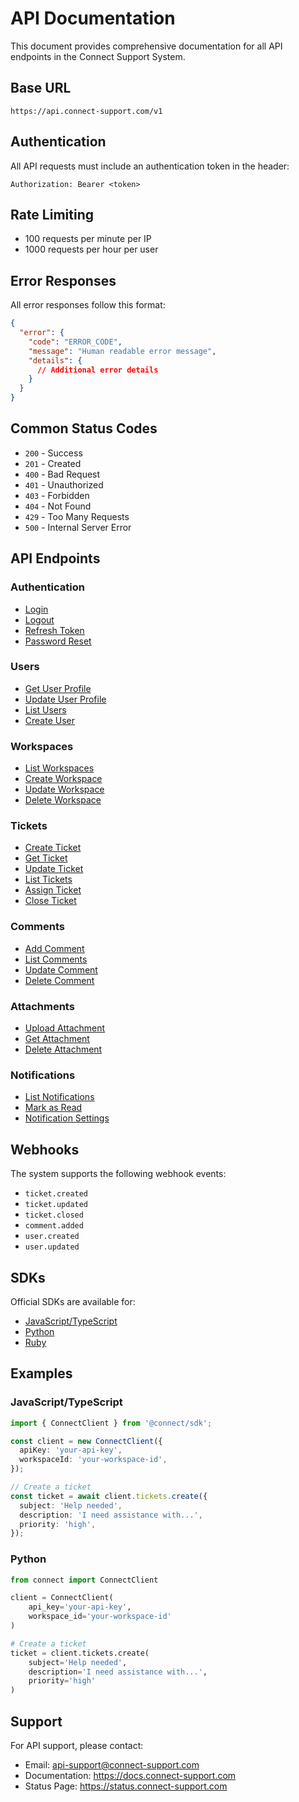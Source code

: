 # API Documentation

This document provides comprehensive documentation for all API endpoints in the Connect Support System.

## Base URL

```
https://api.connect-support.com/v1
```

## Authentication

All API requests must include an authentication token in the header:

```http
Authorization: Bearer <token>
```

## Rate Limiting

- 100 requests per minute per IP
- 1000 requests per hour per user

## Error Responses

All error responses follow this format:

```json
{
  "error": {
    "code": "ERROR_CODE",
    "message": "Human readable error message",
    "details": {
      // Additional error details
    }
  }
}
```

## Common Status Codes

- `200` - Success
- `201` - Created
- `400` - Bad Request
- `401` - Unauthorized
- `403` - Forbidden
- `404` - Not Found
- `429` - Too Many Requests
- `500` - Internal Server Error

## API Endpoints

### Authentication

- [Login](./auth/login.md)
- [Logout](./auth/logout.md)
- [Refresh Token](./auth/refresh-token.md)
- [Password Reset](./auth/password-reset.md)

### Users

- [Get User Profile](./users/get-profile.md)
- [Update User Profile](./users/update-profile.md)
- [List Users](./users/list-users.md)
- [Create User](./users/create-user.md)

### Workspaces

- [List Workspaces](./workspaces/list-workspaces.md)
- [Create Workspace](./workspaces/create-workspace.md)
- [Update Workspace](./workspaces/update-workspace.md)
- [Delete Workspace](./workspaces/delete-workspace.md)

### Tickets

- [Create Ticket](./tickets/create-ticket.md)
- [Get Ticket](./tickets/get-ticket.md)
- [Update Ticket](./tickets/update-ticket.md)
- [List Tickets](./tickets/list-tickets.md)
- [Assign Ticket](./tickets/assign-ticket.md)
- [Close Ticket](./tickets/close-ticket.md)

### Comments

- [Add Comment](./comments/add-comment.md)
- [List Comments](./comments/list-comments.md)
- [Update Comment](./comments/update-comment.md)
- [Delete Comment](./comments/delete-comment.md)

### Attachments

- [Upload Attachment](./attachments/upload-attachment.md)
- [Get Attachment](./attachments/get-attachment.md)
- [Delete Attachment](./attachments/delete-attachment.md)

### Notifications

- [List Notifications](./notifications/list-notifications.md)
- [Mark as Read](./notifications/mark-as-read.md)
- [Notification Settings](./notifications/settings.md)

## Webhooks

The system supports the following webhook events:

- `ticket.created`
- `ticket.updated`
- `ticket.closed`
- `comment.added`
- `user.created`
- `user.updated`

## SDKs

Official SDKs are available for:

- [JavaScript/TypeScript](./sdk/javascript.md)
- [Python](./sdk/python.md)
- [Ruby](./sdk/ruby.md)

## Examples

### JavaScript/TypeScript

```typescript
import { ConnectClient } from '@connect/sdk';

const client = new ConnectClient({
  apiKey: 'your-api-key',
  workspaceId: 'your-workspace-id',
});

// Create a ticket
const ticket = await client.tickets.create({
  subject: 'Help needed',
  description: 'I need assistance with...',
  priority: 'high',
});
```

### Python

```python
from connect import ConnectClient

client = ConnectClient(
    api_key='your-api-key',
    workspace_id='your-workspace-id'
)

# Create a ticket
ticket = client.tickets.create(
    subject='Help needed',
    description='I need assistance with...',
    priority='high'
)
```

## Support

For API support, please contact:

- Email: api-support@connect-support.com
- Documentation: https://docs.connect-support.com
- Status Page: https://status.connect-support.com
